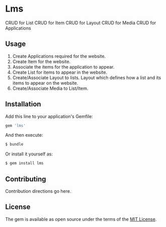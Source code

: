 # Lms
CRUD for List
CRUD for Item
CRUD for Layout
CRUD for Media
CRUD for Applications

## Usage
1. Create Applications required for the website.
2. Create Item for the website.
3. Associate the items for the application to appear.
4. Create List for items to appear in the website.
5. Create/Associate Layout to lists. Layout which defines how a list and its items to appear on the website.
6. Create/Associate Media to List/Item. 

## Installation
Add this line to your application's Gemfile:

```ruby
gem 'lms'
```

And then execute:
```bash
$ bundle
```

Or install it yourself as:
```bash
$ gem install lms
```

## Contributing
Contribution directions go here.

## License
The gem is available as open source under the terms of the [MIT License](https://opensource.org/licenses/MIT).
